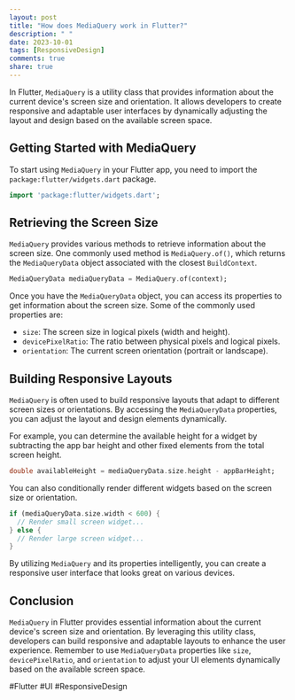```yaml
---
layout: post
title: "How does MediaQuery work in Flutter?"
description: " "
date: 2023-10-01
tags: [ResponsiveDesign]
comments: true
share: true
---
```


In Flutter, `MediaQuery` is a utility class that provides information about the current device's screen size and orientation. It allows developers to create responsive and adaptable user interfaces by dynamically adjusting the layout and design based on the available screen space.

## Getting Started with MediaQuery

To start using `MediaQuery` in your Flutter app, you need to import the `package:flutter/widgets.dart` package.

```dart
import 'package:flutter/widgets.dart';
```

## Retrieving the Screen Size

`MediaQuery` provides various methods to retrieve information about the screen size. One commonly used method is `MediaQuery.of()`, which returns the `MediaQueryData` object associated with the closest `BuildContext`.

```dart
MediaQueryData mediaQueryData = MediaQuery.of(context);
```

Once you have the `MediaQueryData` object, you can access its properties to get information about the screen size. Some of the commonly used properties are:

- `size`: The screen size in logical pixels (width and height).
- `devicePixelRatio`: The ratio between physical pixels and logical pixels.
- `orientation`: The current screen orientation (portrait or landscape).

## Building Responsive Layouts

`MediaQuery` is often used to build responsive layouts that adapt to different screen sizes or orientations. By accessing the `MediaQueryData` properties, you can adjust the layout and design elements dynamically.

For example, you can determine the available height for a widget by subtracting the app bar height and other fixed elements from the total screen height.

```dart
double availableHeight = mediaQueryData.size.height - appBarHeight;
```

You can also conditionally render different widgets based on the screen size or orientation.

```dart
if (mediaQueryData.size.width < 600) {
  // Render small screen widget...
} else {
  // Render large screen widget...
}
```

By utilizing `MediaQuery` and its properties intelligently, you can create a responsive user interface that looks great on various devices.

## Conclusion

`MediaQuery` in Flutter provides essential information about the current device's screen size and orientation. By leveraging this utility class, developers can build responsive and adaptable layouts to enhance the user experience. Remember to use `MediaQueryData` properties like `size`, `devicePixelRatio`, and `orientation` to adjust your UI elements dynamically based on the available screen space.

#Flutter #UI #ResponsiveDesign